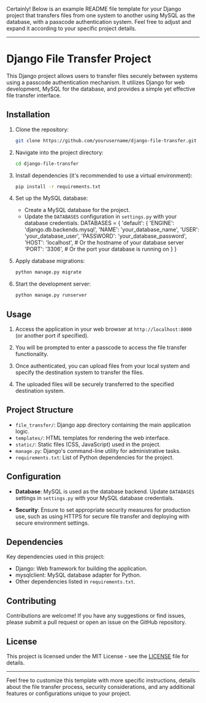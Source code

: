 Certainly! Below is an example README file template for your Django project that transfers files from one system to another using MySQL as the database, with a passcode authentication system. Feel free to adjust and expand it according to your specific project details.

---

# Django File Transfer Project

This Django project allows users to transfer files securely between systems using a passcode authentication mechanism. It utilizes Django for web development, MySQL for the database, and provides a simple yet effective file transfer interface.

## Installation

1. Clone the repository:
   ```bash
   git clone https://github.com/yourusername/django-file-transfer.git
   ```

2. Navigate into the project directory:
   ```bash
   cd django-file-transfer
   ```

3. Install dependencies (it's recommended to use a virtual environment):
   ```bash
   pip install -r requirements.txt
   ```

4. Set up the MySQL database:
   - Create a MySQL database for the project.
   - Update the `DATABASES` configuration in `settings.py` with your database credentials.
   DATABASES = {
    'default': {
        'ENGINE': 'django.db.backends.mysql',
        'NAME': 'your_database_name',
        'USER': 'your_database_user',
        'PASSWORD': 'your_database_password',
        'HOST': 'localhost',  # Or the hostname of your database server
        'PORT': '3306',        # Or the port your database is running on
    }
}


5. Apply database migrations:
   ```bash
   python manage.py migrate
   ```

6. Start the development server:
   ```bash
   python manage.py runserver
   ```

## Usage

1. Access the application in your web browser at `http://localhost:8000` (or another port if specified).

2. You will be prompted to enter a passcode to access the file transfer functionality.

3. Once authenticated, you can upload files from your local system and specify the destination system to transfer the files.

4. The uploaded files will be securely transferred to the specified destination system.

## Project Structure

- `file_transfer/`: Django app directory containing the main application logic.
- `templates/`: HTML templates for rendering the web interface.
- `static/`: Static files (CSS, JavaScript) used in the project.
- `manage.py`: Django's command-line utility for administrative tasks.
- `requirements.txt`: List of Python dependencies for the project.

## Configuration

- **Database**: MySQL is used as the database backend. Update `DATABASES` settings in `settings.py` with your MySQL database credentials.

- **Security**: Ensure to set appropriate security measures for production use, such as using HTTPS for secure file transfer and deploying with secure environment settings.

## Dependencies

Key dependencies used in this project:
- Django: Web framework for building the application.
- mysqlclient: MySQL database adapter for Python.
- Other dependencies listed in `requirements.txt`.

## Contributing

Contributions are welcome! If you have any suggestions or find issues, please submit a pull request or open an issue on the GitHub repository.

## License

This project is licensed under the MIT License - see the [LICENSE](LICENSE) file for details.

---

Feel free to customize this template with more specific instructions, details about the file transfer process, security considerations, and any additional features or configurations unique to your project.
